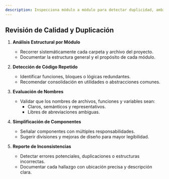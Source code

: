 ```yaml
---
description: Inspecciona módulo a módulo para detectar duplicidad, ambigüedades o nombres poco representativos; sugiere simplificaciones y reporta errores encontrados.
---
```


## Revisión de Calidad y Duplicación

1. **Análisis Estructural por Módulo**
   - Recorrer sistemáticamente cada carpeta y archivo del proyecto.
   - Documentar la estructura general y el propósito de cada módulo.

2. **Detección de Código Repetido**
   - Identificar funciones, bloques o lógicas redundantes.
   - Recomendar consolidación en utilidades o abstracciones comunes.

3. **Evaluación de Nombres**
   - Validar que los nombres de archivos, funciones y variables sean:
     - Claros, semánticos y representativos.
     - Libres de abreviaciones ambiguas.

4. **Simplificación de Componentes**
   - Señalar componentes con múltiples responsabilidades.
   - Sugerir divisiones y mejoras de diseño para mayor legibilidad.

5. **Reporte de Inconsistencias**
   - Detectar errores potenciales, duplicaciones o estructuras incorrectas.
   - Documentar cada hallazgo con ubicación precisa y descripción clara.